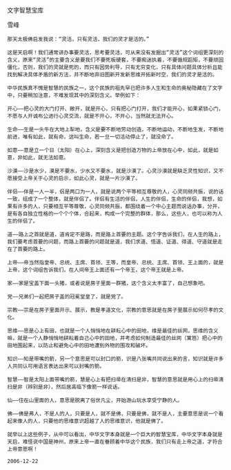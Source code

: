 文字智慧宝库

雪峰


    那天太极佛启发我说：“灵活，只有灵活，我们的灵才是活的。”

    这是天启啊！我们通常讲办事要灵活，思考要灵活，可从来没有发掘出“灵活”这个词组更深刻的含义，原来“灵活”的主要含义是要我们不要死板硬套，不要痴迷执着，不要循规蹈矩，不要顽固僵化，否则，我们的灵就是死的，而只有因势利导，只有无穷变化，只有具体问题具体分析且能找到解决具体矛盾的新方法，并不断地弃旧图新开发新思维开拓新时空，我们的灵才是活的。

    中华民族真不愧是智慧的民族之一，这个民族的祖先早已把许多人生和生命的奥秘隐藏在了文字中，只要稍加注意，不难发现其中的深刻含义。举例如下：

    开心——把心灵的大门打开、敞开，就是开心，只有把心门打开，我们才能开心，如果紧锁心门，不愿与人开诚布公进行心灵交流，就是不开心，不开心，当然就无法开心。

    生命——生是一头牛在大地上犁地，含义是要不断地劳动创造，不断地运动，不断地生发，不断地前进，唯有如此，就有命，这叫生命，若一旦一切活动停止了，就没命了。

    如意——意是立一个日（太阳）在心上，深刻含义是把创造万物的上帝放在心中，如此，就是如意，非如此，就无法如意。

    沙漠——沙是水少，漠是不要水，少水又不要水，就是沙漠了。心灵沙漠就是缺乏灵性知识，又不愿接受上帝关于心灵的启示，如此心灵，就是一片沙漠了。

    伴侣——伴是一人一半，侣是两口为一人，就是说两个平等相互尊敬的人，心灵同频共振，说的话一致，组成了一个整体，就是伴侣了。伴侣有生活的伴侣，人生的伴侣，生命的伴侣，我想，如果有许多的人，只要相互平等尊敬，心灵同频共振，都围绕着一个中心主题而说话办事，分开，是有各自独立性格的一个个个体，合起来，构成一个完整的群体，那么，这些人，也可以称为人生的伴侣了。

    道——路上之首就是道，道肯定不是路，而是路上首要的主题。这个字告诉我们，在人生的路上，我们要考虑首要的问题，而路上首要的问题就是道，我们求道、悟道、证道、得道、守道就是走在了首要的路上。

    上帝——帝当然指皇帝、总统、主席、首领、王等，而皇帝、总统、主席、首领、王上面的，就是上帝，这个词组告诉我们，在人间帝王上面还有一个帝王，这个帝王就是上帝。

    家——家是宝盖下面一头猪，或者说是房子里面一群猪，这个含义太丰富了，自己想象吧。

    党——兄弟们一起把房子盖的冠冕堂皇了，就是党了。

    宗教——宗是在房子里面开示、展示，教是孝道文化，宗教的意思就是在房子里展示如何尽孝的文化。

    思维——思是心上有田，也就是一个人悄悄地在耕耘心中的田地，维是最佳的丝网，思维的含义嘛，就是一个人静悄悄地耕耘着自己心中的田地，并考虑如何制造最佳的丝网（篱笆）把心中的田地围起来，以防止和避免心中的田地遭到外物的围攻和破坏。

    知识——知是带嘴的箭，另一个意思是可以封口的箭，识是八张嘴共同说出来的言，知识就是许多人共同认可用语言表达出来可以封嘴的箭。

    智慧——智是太阳上面带嘴的箭，慧是心上有把扫帚在清扫是非，智慧的意思就是用心上的扫帚清扫是非（辨别是非），然后居高临下像箭一样说话。

    仙——住在山里面的人，意思是脱离了俗世凡尘，开始游山玩水享受宁静的人。

    佛——佛是弗人，不是人的人，只要是人，就不是佛，只要是佛，就不是人，主要意思是说一个看起来像人的人，只要他的思维意识超越了人的思维意识，他就是佛了。

    就举以上这些例子，从中可以看出，中华文字本身就是一个巨大的智慧宝库，中华文字本身就是天启，难怪说中国是神州，原来上帝一直在眷顾着中华这个民族，我们只有走上帝之道，才符合上帝意愿啊！

    2006-12-22



